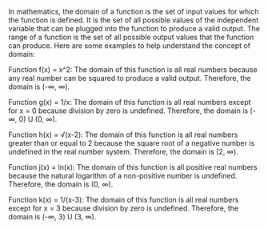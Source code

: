 In mathematics, the domain of a function is the set of input values for which the function is defined. It is the set of all possible values of the independent variable that can be plugged into the function to produce a valid output. The range of a function is the set of all possible output values that the function can produce. Here are some examples to help understand the concept of domain:

Function f(x) = x^2: The domain of this function is all real numbers because any real number can be squared to produce a valid output. Therefore, the domain is (-∞, ∞).

Function g(x) = 1/x: The domain of this function is all real numbers except for x = 0 because division by zero is undefined. Therefore, the domain is (-∞, 0) U (0, ∞).

Function h(x) = √(x-2): The domain of this function is all real numbers greater than or equal to 2 because the square root of a negative number is undefined in the real number system. Therefore, the domain is [2, ∞).

Function j(x) = ln(x): The domain of this function is all positive real numbers because the natural logarithm of a non-positive number is undefined. Therefore, the domain is (0, ∞).

Function k(x) = 1/(x-3): The domain of this function is all real numbers except for x = 3 because division by zero is undefined. Therefore, the domain is (-∞, 3) U (3, ∞).
